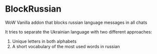 # BlockRussian
WoW Vanilla addon that blocks russian language messages in all chats

It tries to separate the Ukrainian language with two different approaches:

1. Unique letters in both alphabets
2. A short vocabulary of the most used words in russian

   
